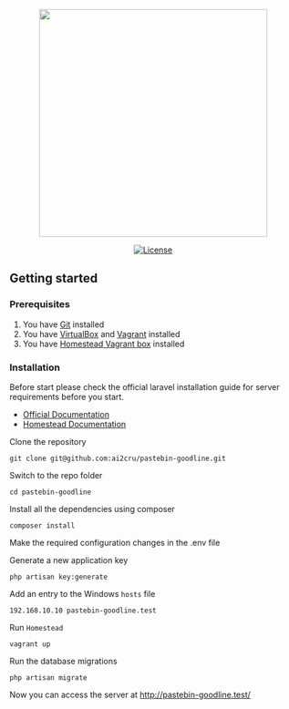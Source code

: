 <p align="center"><a href="https://laravel.com" target="_blank"><img src="https://raw.githubusercontent.com/laravel/art/master/logo-lockup/5%20SVG/2%20CMYK/1%20Full%20Color/laravel-logolockup-cmyk-red.svg" width="400"></a></p>

<p align="center">
<a href="https://packagist.org/packages/laravel/framework"><img src="https://img.shields.io/packagist/l/laravel/framework" alt="License"></a>
</p>

## Getting started

### Prerequisites

1. You have [Git](https://git-scm.com) installed
2. You have [VirtualBox](https://www.virtualbox.org) and [Vagrant](https://www.vagrantup.com) installed
3. You have [Homestead Vagrant box](https://app.vagrantup.com/laravel/boxes/homestead) installed

### Installation

Before start please check the official laravel installation guide for server requirements before you start. 
* [Official Documentation](https://laravel.com/docs/8.x/installation) 
* [Homestead Documentation](https://laravel.com/docs/8.x/homestead#introduction)

Clone the repository

    git clone git@github.com:ai2cru/pastebin-goodline.git

Switch to the repo folder

    cd pastebin-goodline

Install all the dependencies using composer

    composer install

Make the required configuration changes in the .env file

Generate a new application key

    php artisan key:generate

Add an entry to the Windows `hosts` file

    192.168.10.10 pastebin-goodline.test

Run `Homestead` 

    vagrant up

Run the database migrations

    php artisan migrate

Now you can access the server at http://pastebin-goodline.test/
